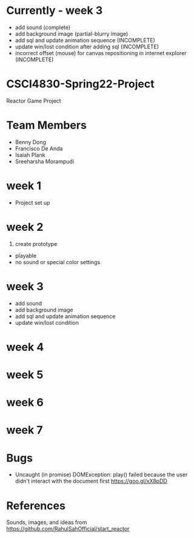 # Currently - week 3
* add sound (complete)
* add background image (partial-blurry image)
* add sql and update animation sequence (INCOMPLETE)
* update win/lost condition after adding sql (INCOMPLETE)
* incorrect offset (mouse) for canvas repositioning in internet explorer (INCOMPLETE)

# CSCI4830-Spring22-Project
Reactor Game Project
# Team Members
* Benny Dong 
* Francisco De Anda 
* Isaiah Plank 
* Sreeharsha Morampudi 
# week 1
* Project set up
# week 2
1. create prototype
* playable
* no sound or special color settings
# week 3
* add sound
* add background image
* add sql and update animation sequence
* update win/lost condition
# week 4
# week 5
# week 6
# week 7
# Bugs
* Uncaught (in promise) DOMException: play() failed because the user didn't interact with the document first  https://goo.gl/xX8pDD
# References
Sounds, images, and ideas from https://github.com/RahulSahOfficial/start_reactor
